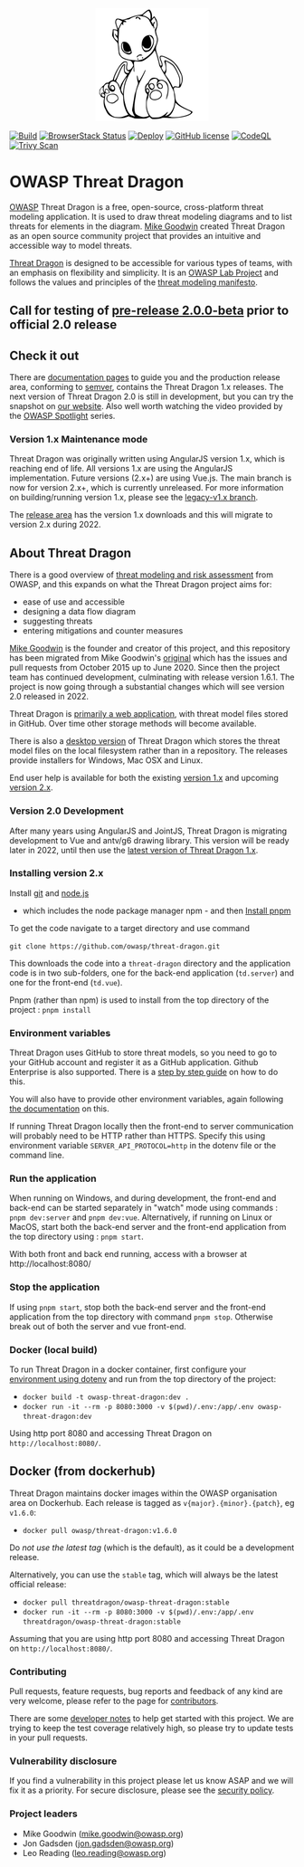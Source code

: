 <p align="center">
  <img src="https://raw.githubusercontent.com/owasp/threat-dragon/main/td.vue/src/assets/threatdragon_logo_image.svg"
  width="200" alt="Threat Dragon Logo"/>
</p>

[![Build](https://github.com/OWASP/threat-dragon/actions/workflows/ci.yaml/badge.svg)](https://github.com/OWASP/threat-dragon/actions/workflows/ci.yaml)
[![BrowserStack Status](https://automate.browserstack.com/badge.svg?badge_key=SG1sSFpJeUJ0M1pmY1hrM2F0dVNLclRPSzdCb3lLN253MzcrV0liZWd1bz0tLWxXQWdQaTJRcVF1TVEwS2FWbXJxcHc9PQ==--41330f50fd1c2bd4ac8eaac4a36ebfb1577be89b)](https://automate.browserstack.com/public-build/SG1sSFpJeUJ0M1pmY1hrM2F0dVNLclRPSzdCb3lLN253MzcrV0liZWd1bz0tLWxXQWdQaTJRcVF1TVEwS2FWbXJxcHc9PQ==--41330f50fd1c2bd4ac8eaac4a36ebfb1577be89b)
[![Deploy](https://github.com/OWASP/threat-dragon/actions/workflows/deploy.yaml/badge.svg)](https://github.com/OWASP/threat-dragon/actions/workflows/deploy.yaml)
[![GitHub license](https://img.shields.io/github/license/owasp/threat-dragon.svg)](LICENSE.txt)
[![CodeQL](https://github.com/OWASP/threat-dragon/workflows/CodeQL/badge.svg)](https://github.com/OWASP/threat-dragon/actions?query=workflow%3ACodeQL)
[![Trivy Scan](https://github.com/OWASP/threat-dragon/actions/workflows/trivy.yaml/badge.svg)](https://github.com/OWASP/threat-dragon/actions/workflows/trivy.yaml)

# OWASP Threat Dragon

[OWASP](https://www.owasp.org) Threat Dragon is a free, open-source, cross-platform threat modeling application.
It is used to draw threat modeling diagrams and to list threats for elements in the diagram.
[Mike Goodwin](https://github.com/mike-goodwin) created Threat Dragon as an open source community project
that provides an intuitive and accessible way to model threats.

[Threat Dragon](https://threatdragon.github.io/about)
is designed to be accessible for various types of teams, with an emphasis on flexibility and simplicity.
It is an [OWASP Lab Project](https://www.owasp.org/index.php/OWASP_Threat_Dragon)
and follows the values and principles of the [threat modeling manifesto](https://www.threatmodelingmanifesto.org/).

## Call for testing of [pre-release 2.0.0-beta](https://github.com/OWASP/threat-dragon/releases/tag/v2.0.0-beta) prior to official 2.0 release

## Check it out
There are [documentation pages](https://threatdragon.github.io/about) to guide you and the production release area,
conforming to [semver](https://semver.org/spec/v2.0.0.html), contains the Threat Dragon 1.x releases.
The next version of Threat Dragon 2.0 is still in development,
but you can try the snapshot on [our website](https://www.threatdragon.com/#/).
Also well worth watching the video provided by the
[OWASP Spotlight](https://www.youtube.com/playlist?list=PLUKo5k_oSrfOTl27gUmk2o-NBKvkTGw0T) series.

### Version 1.x Maintenance mode
Threat Dragon was originally written using AngularJS version 1.x, which is reaching end of life.
All versions 1.x are using the AngularJS implementation.  Future versions (2.x+) are using Vue.js.
The main branch is now for version 2.x+, which is currently unreleased. 
For more information on building/running version 1.x,
please see the [legacy-v1.x branch](https://github.com/OWASP/threat-dragon/tree/legacy-v1.x).

The [release area](https://github.com/OWASP/threat-dragon/releases) has the version 1.x downloads
and this will migrate to version 2.x during 2022. 

## About Threat Dragon
There is a good overview of
[threat modeling and risk assessment](https://owasp.org/www-community/Application_Threat_Modeling)
from OWASP, and this expands on what the Threat Dragon project aims for:

- ease of use and accessible
- designing a data flow diagram
- suggesting threats
- entering mitigations and counter measures

[Mike Goodwin](https://github.com/mike-goodwin) is the founder and creator of this project,
and this repository has been migrated from
Mike Goodwin's [original](https://github.com/mike-goodwin/owasp-threat-dragon)
which has the issues and pull requests from October 2015 up to June 2020.
Since then the project team has continued development, culminating with release version 1.6.1.
The project is now going through a substantial changes which will see version 2.0 released in 2022.

Threat Dragon is [primarily a web application](https://github.com/OWASP/threat-dragon/releases),
with threat model files stored in GitHub. Over time other storage methods will become available.

There is also a [desktop version](https://github.com/OWASP/threat-dragon/releases) of Threat Dragon
which stores the threat model files on the local filesystem rather than in a repository.
The releases provide installers for Windows, Mac OSX and Linux.

End user help is available for both the existing [version 1.x](https://threatdragon.github.io)
and upcoming [version 2.x](https://www.threatdragon.com/docs).

### Version 2.0 Development
After many years using AngularJS and JointJS, Threat Dragon is migrating development to Vue
and antv/g6 drawing library. This version will be ready later in 2022,
until then use the [latest version of Threat Dragon 1.x](https://github.com/OWASP/threat-dragon/releases/tag/v1.6.1).

### Installing version 2.x

Install [git](https://git-scm.com/downloads) and [node.js](https://nodejs.org/en/download/)
- which includes the node package manager npm - and then [Install pnpm](https://pnpm.io/installation)

To get the code navigate to a target directory and use command

`git clone https://github.com/owasp/threat-dragon.git`

This downloads the code into a `threat-dragon` directory and the application code is in two sub-folders,
one for the back-end application (`td.server`) and one for the front-end (`td.vue`).

Pnpm (rather than npm) is used to install from the top directory of the project : `pnpm install`

### Environment variables

Threat Dragon uses GitHub to store threat models, so you need to go to your GitHub account and
register it as a GitHub application. Github Enterprise is also supported. There is a
[step by step guide](https://www.threatdragon.com/docs/development/environment.html) on how to do this.

You will also have to provide other environment variables, again following
[the documentation](https://www.threatdragon.com/docs/development/environment.html) on this.

If running Threat Dragon locally then the front-end to server communication will
probably need to be HTTP rather than HTTPS.
Specify this using environment variable `SERVER_API_PROTOCOL=http` in the dotenv file or the command line.

### Run the application

When running on Windows, and during development, the front-end and back-end
can be started separately in "watch" mode using commands : `pnpm dev:server` and `pnpm dev:vue`.
Alternatively, if running on Linux or MacOS, start both the back-end server and the front-end application
from the top directory using : `pnpm start`.

With both front and back end running, access with a browser at http://localhost:8080/

### Stop the application

If using `pnpm start`, stop both the back-end server and the front-end application
from the top directory with command `pnpm stop`. Otherwise break out of both the server and vue front-end.

### Docker (local build)

To run Threat Dragon in a docker container,
first configure your [environment using dotenv](https://www.threatdragon.com/docs/development/environment.html)
and run from the top directory of the project:

- `docker build -t owasp-threat-dragon:dev .`
- `docker run -it --rm -p 8080:3000 -v $(pwd)/.env:/app/.env owasp-threat-dragon:dev`

Using http port 8080 and accessing Threat Dragon on `http://localhost:8080/`.

## Docker (from dockerhub)

Threat Dragon maintains docker images within the OWASP organisation area on Dockerhub.
Each release is tagged as `v{major}.{minor}.{patch}`, eg `v1.6.0`:

- `docker pull owasp/threat-dragon:v1.6.0`

Do _not use the latest tag_ (which is the default), as it could be a development release.

Alternatively, you can use the `stable` tag, which will always be the latest official release:

- `docker pull threatdragon/owasp-threat-dragon:stable`
- `docker run -it --rm -p 8080:3000 -v $(pwd)/.env:/app/.env threatdragon/owasp-threat-dragon:stable`

Assuming that you are using http port 8080 and accessing Threat Dragon on `http://localhost:8080/`.

### Contributing

Pull requests, feature requests, bug reports and feedback of any kind are very welcome,
please refer to the page for [contributors](CONTRIBUTING.md).

There are some [developer notes](https://www.threatdragon.com/docs/development/local.html)
to help get started with this project.
We are trying to keep the test coverage relatively high, so please try to update tests in your pull requests.

### Vulnerability disclosure

If you find a vulnerability in this project please let us know ASAP and we will fix it as a priority.
For secure disclosure, please see the [security policy](SECURITY.md).

### Project leaders

- Mike Goodwin (mike.goodwin@owasp.org)
- Jon Gadsden (jon.gadsden@owasp.org)
- Leo Reading (leo.reading@owasp.org)
